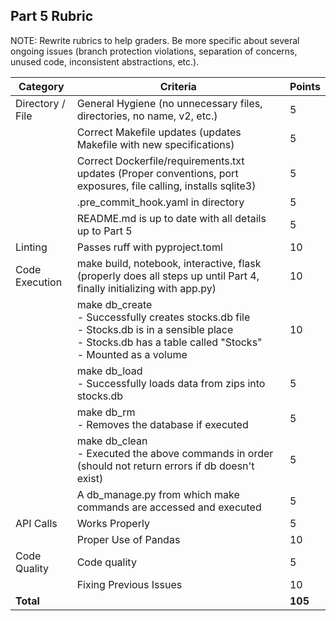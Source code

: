 ## Part 5 Rubric

NOTE: Rewrite rubrics to help graders. Be more specific about several ongoing issues (branch protection violations, separation of concerns, unused code, inconsistent abstractions, etc.).


| Category | Criteria | Points |
|----------|----------|---------|
| Directory / File | General Hygiene (no unnecessary files, directories, no name, v2, etc.) | 5 |
| | Correct Makefile updates (updates Makefile with new specifications) | 5 |
| | Correct Dockerfile/requirements.txt updates (Proper conventions, port exposures, file calling, installs sqlite3) | 5 |
| | .pre_commit_hook.yaml in directory | 5 |
| | README.md is up to date with all details up to Part 5 | 5 |
| Linting | Passes ruff with pyproject.toml | 10 |
| Code Execution | make build, notebook, interactive, flask (properly does all steps up until Part 4, finally initializing with app.py) | 10 |
| | make db_create<br>- Successfully creates stocks.db file<br>- Stocks.db is in a sensible place<br>- Stocks.db has a table called "Stocks"<br>- Mounted as a volume | 10 |
| | make db_load<br>- Successfully loads data from zips into stocks.db | 5 |
| | make db_rm<br>- Removes the database if executed | 5 |
| | make db_clean<br>- Executed the above commands in order (should not return errors if db doesn't exist) | 5 |
| | A db_manage.py from which make commands are accessed and executed | 5 |
| API Calls | Works Properly | 5 |
| | Proper Use of Pandas | 10 |
| Code Quality | Code quality | 5 |
| | Fixing Previous Issues | 10 |
| **Total** | | **105** |